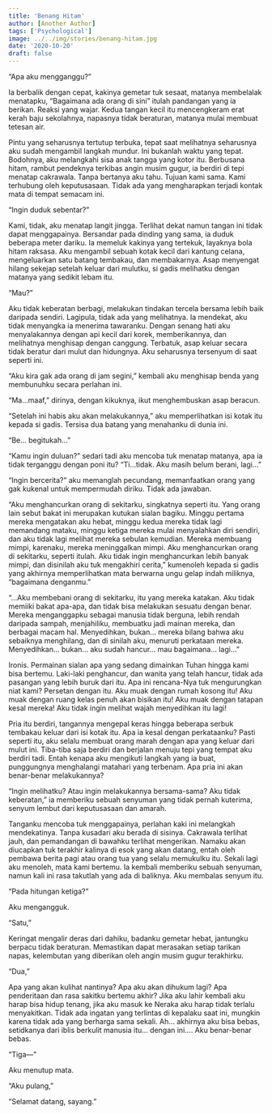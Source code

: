 ```yaml
---
title: 'Benang Hitam'
author: [Another Author]
tags: ['Psychological']
image: ../../img/stories/benang-hitam.jpg
date: '2020-10-20'
draft: false
---
```

“Apa aku mengganggu?”

Ia berbalik dengan cepat, kakinya gemetar tuk sesaat, matanya membelalak menatapku, “Bagaimana ada orang di sini” itulah pandangan yang ia berikan. Reaksi yang wajar. Kedua tangan kecil itu mencengkeram erat kerah baju sekolahnya, napasnya tidak beraturan, matanya mulai membuat tetesan air.

Pintu yang seharusnya tertutup terbuka, tepat saat melihatnya seharusnya aku sudah mengambil langkah mundur. Ini bukanlah waktu yang tepat. Bodohnya, aku melangkahi sisa anak tangga yang kotor itu. Berbusana hitam, rambut pendeknya terkibas angin musim gugur, ia berdiri di tepi menatap cakrawala. Tanpa bertanya aku tahu. Tujuan kami sama. Kami terhubung oleh keputusasaan. Tidak ada yang mengharapkan terjadi kontak mata di tempat semacam ini.

“Ingin duduk sebentar?”

Kami, tidak, aku menatap langit jingga. Terlihat dekat namun tangan ini tidak dapat menggapainya. Bersandar pada dinding yang sama, ia duduk beberapa meter dariku. Ia memeluk kakinya yang tertekuk, layaknya bola hitam raksasa. Aku mengambil sebuah kotak kecil dari kantung celana, mengeluarkan satu batang tembakau, dan membakarnya. Asap menyengat hilang sekejap setelah keluar dari mulutku, si gadis melihatku dengan matanya yang sedikit lebam itu.

“Mau?”

Aku tidak keberatan berbagi, melakukan tindakan tercela bersama lebih baik daripada sendiri. Lagipula, tidak ada yang melihatnya. Ia mendekat, aku tidak menyangka ia menerima tawaranku. Dengan senang hati aku menyalakannya dengan api kecil dari korek, memberikannya, dan melihatnya menghisap dengan canggung. Terbatuk, asap keluar secara tidak beratur dari mulut dan hidungnya. Aku seharusnya tersenyum di saat seperti ini.

“Aku kira gak ada orang di jam segini,” kembali aku menghisap benda yang membunuhku secara perlahan ini.

“Ma…maaf,” dirinya, dengan kikuknya, ikut menghembuskan asap beracun.

“Setelah ini habis aku akan melakukannya,” aku memperlihatkan isi kotak itu kepada si gadis. Tersisa dua batang yang menahanku di dunia ini.

“Be… begitukah…”

“Kamu ingin duluan?” sedari tadi aku mencoba tuk menatap matanya, apa ia tidak terganggu dengan poni itu?
“Ti…tidak. Aku masih belum berani, lagi…”

“Ingin bercerita?” aku memanglah pecundang, memanfaatkan orang yang gak kukenal untuk mempermudah diriku.
Tidak ada jawaban.

“Aku menghancurkan orang di sekitarku, singkatnya seperti itu. Yang orang lain sebut bakat ini merupakan kutukan sialan bagiku. Minggu pertama mereka mengatakan aku hebat, minggu kedua mereka tidak lagi memandang mataku, minggu ketiga mereka mulai menyalahkan diri sendiri, dan aku tidak lagi melihat mereka sebulan kemudian. Mereka membuang mimpi, karenaku, mereka meninggalkan mimpi. Aku menghancurkan orang di sekitarku, seperti itulah. Aku tidak ingin menghancurkan lebih banyak mimpi, dan disinilah aku tuk mengakhiri cerita,” kumenoleh kepada si gadis yang akhirnya memperlihatkan mata berwarna ungu gelap indah miliknya, “bagaimana denganmu.”

“…Aku membebani orang di sekitarku, itu yang mereka katakan. Aku tidak memiiki bakat apa-apa, dan tidak bisa melakukan sesuatu dengan benar. Mereka menganggapku sebagai manusia tidak berguna, lebih rendah daripada sampah, menjahiliku, membuatku jadi mainan mereka, dan berbagai macam hal. Menyedihkan, bukan… mereka bilang bahwa aku sebaiknya menghilang, dan di sinilah aku, menuruti perkataan mereka. Menyedihkan… bukan… aku sudah hancur… mau bagaimana… lagi…”

Ironis. Permainan sialan apa yang sedang dimainkan Tuhan hingga kami bisa bertemu. Laki-laki penghancur, dan wanita yang telah hancur, tidak ada pasangan yang lebih buruk dari itu. Apa ini rencana-Nya tuk mengurungkan niat kami? Persetan dengan itu. Aku muak dengan rumah kosong itu! Aku muak dengan ruang kelas penuh akan bisikan itu! Aku muak dengan tatapan kesal mereka! Aku tidak ingin melihat wajah menyedihkan itu lagi!

Pria itu berdiri, tangannya mengepal keras hingga beberapa serbuk tembakau keluar dari isi kotak itu. Apa ia kesal dengan perkataanku? Pasti seperti itu, aku selalu membuat orang marah dengan apa yang keluar dari mulut ini. Tiba-tiba saja berdiri dan berjalan menuju tepi yang tempat aku berdiri tadi. Entah kenapa aku mengikuti langkah yang ia buat, punggungnya menghalangi matahari yang terbenam. Apa pria ini akan benar-benar melakukannya?

“Ingin melihatku? Atau ingin melakukannya bersama-sama? Aku tidak keberatan,” ia memberiku sebuah senyuman yang tidak pernah kuterima, senyum lembut dari keputusasaan dan amarah.

Tanganku mencoba tuk menggapainya, perlahan kaki ini melangkah mendekatinya. Tanpa kusadari aku berada di sisinya. Cakrawala terlihat jauh, dan pemandangan di bawahku terlihat mengerikan. Namaku akan diucapkan tuk terakhir kalinya di esok yang akan datang, entah oleh pembawa berita pagi atau orang tua yang selalu memukulku itu. Sekali lagi aku menoleh, mata kami bertemu. Ia kembali memberiku sebuah senyuman, namun kali ini rasa takutlah yang ada di baliknya.
Aku membalas senyum itu.

“Pada hitungan ketiga?”

Aku mengangguk.

“Satu,”

Keringat mengalir deras dari dahiku, badanku gemetar hebat, jantungku berpacu tidak beraturan. Memastikan dapat merasakan setiap tarikan napas, kelembutan yang diberikan oleh angin musim gugur terakhirku.

“Dua,”

Apa yang akan kulihat nantinya? Apa aku akan dihukum lagi? Apa penderitaan dan rasa sakitku bertemu akhir? Jika aku lahir kembali aku harap bisa hidup tenang, jika aku masuk ke Neraka aku harap tidak terlalu menyakitkan. Tidak ada ingatan yang terlintas di kepalaku saat ini, mungkin karena tidak ada yang berharga sama sekali. Ah… akhirnya aku bisa bebas, setidkanya dari iblis berkulit manusia itu… dengan ini…. Aku benar-benar bebas.

“Tiga—”

Aku menutup mata.


“Aku pulang,”

“Selamat datang, sayang.”

